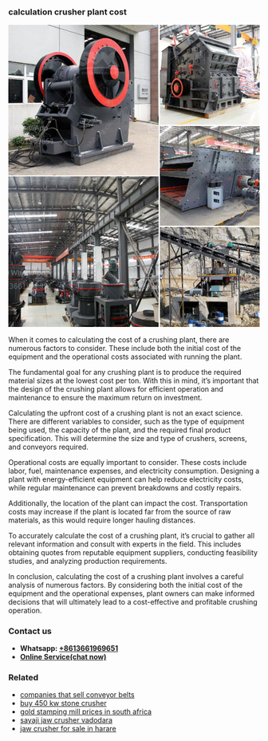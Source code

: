 <h3>calculation crusher plant cost</h3><img src='1708332530.jpg' alt=''><p>When it comes to calculating the cost of a crushing plant, there are numerous factors to consider. These include both the initial cost of the equipment and the operational costs associated with running the plant.</p><p>The fundamental goal for any crushing plant is to produce the required material sizes at the lowest cost per ton. With this in mind, it’s important that the design of the crushing plant allows for efficient operation and maintenance to ensure the maximum return on investment.</p><p>Calculating the upfront cost of a crushing plant is not an exact science. There are different variables to consider, such as the type of equipment being used, the capacity of the plant, and the required final product specification. This will determine the size and type of crushers, screens, and conveyors required.</p><p>Operational costs are equally important to consider. These costs include labor, fuel, maintenance expenses, and electricity consumption. Designing a plant with energy-efficient equipment can help reduce electricity costs, while regular maintenance can prevent breakdowns and costly repairs.</p><p>Additionally, the location of the plant can impact the cost. Transportation costs may increase if the plant is located far from the source of raw materials, as this would require longer hauling distances.</p><p>To accurately calculate the cost of a crushing plant, it’s crucial to gather all relevant information and consult with experts in the field. This includes obtaining quotes from reputable equipment suppliers, conducting feasibility studies, and analyzing production requirements.</p><p>In conclusion, calculating the cost of a crushing plant involves a careful analysis of numerous factors. By considering both the initial cost of the equipment and the operational expenses, plant owners can make informed decisions that will ultimately lead to a cost-effective and profitable crushing operation.</p><h3>Contact us</h3><ul><li><strong>Whatsapp:&nbsp;<a href="https://wa.me/8613661969651">+8613661969651</a></strong></li><li><a href="https://swt.shibang-china.com/?git&amp;zhl&amp;calculation crusher plant cost"><strong>Online Service(chat now)</strong></a></li></ul><h3>Related</h3><ul><li><a href='companies that sell conveyor belts.md'>companies that sell conveyor belts</a></li><li><a href='buy 450 kw stone crusher.md'>buy 450 kw stone crusher</a></li><li><a href='gold stamping mill prices in south africa.md'>gold stamping mill prices in south africa</a></li><li><a href='sayaji jaw crusher vadodara.md'>sayaji jaw crusher vadodara</a></li><li><a href='jaw crusher for sale in harare.md'>jaw crusher for sale in harare</a></li></ul>